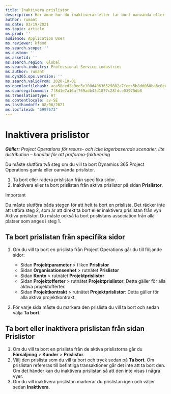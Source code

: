 ```yaml
---
title: Inaktivera prislistor
description: Här ämne hur du inaktiverar eller tar bort oanvända eller gamla prislistor.
author: rumant
ms.date: 03/19/2021
ms.topic: article
ms.prod: ''
audience: Application User
ms.reviewer: kfend
ms.search.scope: ''
ms.custom: ''
ms.assetid: ''
ms.search.region: Global
ms.search.industry: Professional Service industries
ms.author: rumant
ms.dyn365.ops.version: ''
ms.search.validFrom: 2020-10-01
ms.openlocfilehash: aca58eed2a0ee5e108d40636529802a7feec5b8dd060ba6c0eabc6d0b92b2e2f
ms.sourcegitcommit: 7f8d1e7a16af769adb43d1877c28fdce53975db8
ms.translationtype: HT
ms.contentlocale: sv-SE
ms.lasthandoff: 08/06/2021
ms.locfileid: "6997673"
---
```

# <a name="deactivate-price-lists"></a>Inaktivera prislistor 

_**Gäller:** Project Operations för resurs- och icke lagerbaserade scenarier, lite distribution – handlar för att proforma-fakturering_

Du måste slutföra två steg om du vill ta bort Dynamics 365 Project Operations gamla eller oanvända prislistor. 

1. Ta bort eller radera prislistan från specifika sidor.
2. Inaktivera eller ta bort prislistan från aktiva prislistor på sidan **Prislistor**.

>[!IMPORTANT]
> Du måste slutföra båda stegen för att helt ta bort en prislista. Det räcker inte att utföra steg 2, som är att direkt ta bort eller inaktivera prislistan från vyn Aktiva prislistor. Du måste också ta bort prislistans association från alla platser som anges i steg 1.

## <a name="delete-the-price-list-from-specific-pages"></a>Ta bort prislistan från specifika sidor
1. Om du vill ta bort en prislista från Project Operations går du till följande sidor:  

      - Sidan **Projektparameter** > fliken **Prislistor**
      - Sidan **Organisationsenhet** > rutnätet **Prislistor**
      - Sidan **Konto** > rutnätet **Projektprislistor**
      - Sidan **Projektofferter** > rutnätet **Projektprislistor**: Detta gäller för alla aktiva projektofferter.
      - Sidan **Projektkontrakt** > rutnätet **Projektprislistor**: Detta gäller för alla aktiva projektkontrakt.

 2. För varje sida måste du markera den prislista du vill ta bort och sedan välja **Ta bort**. 
 
## <a name="delete-or-deactivate-the-price-list-from-the-price-lists-page"></a>Ta bort eller inaktivera prislistan från sidan Prislistor
 
1. Om du vill ta bort en prislista från de aktiva prislistorna går du **Försäljning** > **Kunder** > **Prislistor**. 
2. Välj den prislista som du vill ta bort och tryck sedan på **Ta bort**. Om prislistan refereras till befintliga transaktioner går det inte att ta bort den. Om det händer kan du inaktivera prislistan så att den inte visas i några vyer. 
3. Om du vill inaktivera prislistan markerar du prislistan igen och väljer sedan **Inaktivera**.   
